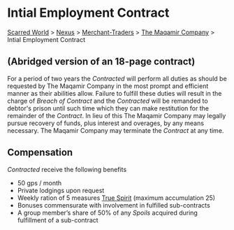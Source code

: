 # Intial Employment Contract 
[Scarred World](./scarred-world.md) > [Nexus](./city.md) > [Merchant-Traders](./merchants.md) > [The Maqamir Company](./company.md) > Intial Employment Contract

## (Abridged version of an 18-page contract)
For a period of two years the *Contracted* will perform all duties as should be requested by The Maqamir Company in the most prompt and efficient manner as their abilities allow. Failure to fulfill these duties will result in the charge of *Breach of Contract* and the *Contracted* will be remanded to debtor's prison until such time which they can make restitution for the remainder of the *Contract*. In lieu of this The Maqamir Company may legally pursue recovery of funds, plus interest and overages, by any means necessary. The Maqamir Company may terminate the *Contract* at any time.

## Compensation
*Contracted* receive the following benefits

* 50 gps / month
* Private lodgings upon request
* Weekly ration of 5 measures [True Spirit](./prices.md) (maximum accumulation 25)
* Bonuses commensurate with involvement in fulfilled sub-contracts
* A group member’s share of 50% of any *Spoils* acquired during fulfillment of a sub-contract
